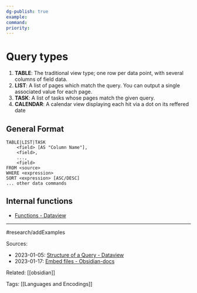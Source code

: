 ```yaml
---
dg-publish: true
example: 
command: 
priority: 
---
```


# Query types

1.  **TABLE**: The traditional view type; one row per data point, with several columns of field data.
2.  **LIST**: A list of pages which match the query. You can output a single associated value for each page.
3.  **TASK**: A list of tasks whose pages match the given query.
4.  **CALENDAR**: A calendar view displaying each hit via a dot on its reffered date

## General Format

```
TABLE|LIST|TASK
    <field> [AS "Column Name"],
    <field>, 
    ...,
    <field> 
FROM <source>
WHERE <expression>
SORT <expression> [ASC/DESC]
... other data commands
```

## Internal functions

- [Functions - Dataview](https://blacksmithgu.github.io/obsidian-dataview/reference/functions/#choicebool-left-right)


---

#research/addExamples

Sources:
- 2023-01-05: [Structure of a Query - Dataview](https://blacksmithgu.github.io/obsidian-dataview/queries/structure/)
- 2023-01-17: [Embed files - Obsidian-docs](https://jackiegeek.gitee.io/obsidian-docs/fr/How%20to/Embed%20files/)

Related:
[[obsidian]]

Tags:
[[Languages and Encodings]]